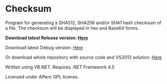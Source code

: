 Checksum
========

Program for generating a SHA512, SHA256 and/or SHA1 hash checksum of a file.
The checksum will be displayed in hex and Base64 forms.

**Download latest Release version: [Here](https://github.com/Teath/Checksum/blob/master/ChecksumTool/bin/Release/Checksum.exe?raw=true)** 

Download latest Debug version: [Here](https://github.com/Teath/Checksum/blob/master/ChecksumTool/bin/Debug/Checksum.exe?raw=true) 

Or download whole repository with source code and VS2013 solution: [Here](https://github.com/Teath/Checksum/archive/master.zip)

Written using VB.NET. Requires .NET Framework 4.5

Licensed under Affero GPL license.


